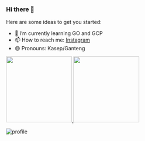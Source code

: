 ### Hi there 👋


Here are some ideas to get you started:

- 🌱 I’m currently learning GO and GCP
- 📫 How to reach me: [Instagram](https://www.instagram.com/izurohmanq/)
- 😄 Pronouns: Kasep/Ganteng

<p align="left">
<a href="https://github.com/Izurohmanq">
  <img height="180em" src="https://github-readme-stats-eight-theta.vercel.app/api?username=Izurohmanq&show_icons=true&theme=algolia&include_all_commits=true&count_private=true"/>
  <img height="180em" src="https://github-readme-stats-eight-theta.vercel.app/api/top-langs/?username=Izurohmanq&layout=compact&langs_count=8&theme=algolia"/>
</a>
</p>

![profile](https://pixel-profile.vercel.app/api/github-stats?username=Izurohmanq&screen_effect=true&background=black)

